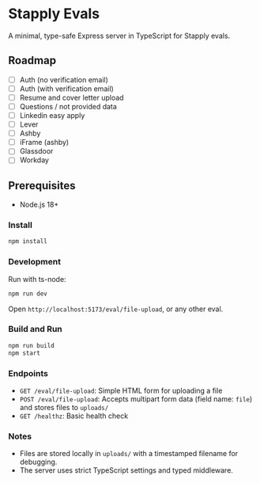 # Stapply Evals

A minimal, type-safe Express server in TypeScript for Stapply evals.

## Roadmap

- [ ] Auth (no verification email)
- [ ] Auth (with verification email)
- [ ] Resume and cover letter upload
- [ ] Questions / not provided data
- [ ] Linkedin easy apply
- [ ] Lever
- [ ] Ashby
- [ ] iFrame (ashby)
- [ ] Glassdoor
- [ ] Workday

## Prerequisites

- Node.js 18+

### Install

```bash
npm install
```

### Development

Run with ts-node:

```bash
npm run dev
```

Open `http://localhost:5173/eval/file-upload`, or any other eval.

### Build and Run

```bash
npm run build
npm start
```

### Endpoints

- `GET /eval/file-upload`: Simple HTML form for uploading a file
- `POST /eval/file-upload`: Accepts multipart form data (field name: `file`) and stores files to `uploads/`
- `GET /healthz`: Basic health check


### Notes

- Files are stored locally in `uploads/` with a timestamped filename for debugging.
- The server uses strict TypeScript settings and typed middleware.


